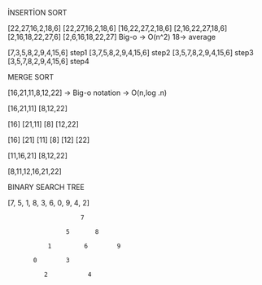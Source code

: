 İNSERTİON SORT

[22,27,16,2,18,6]
[22,27,16,2,18,6]
[16,22,27,2,18,6]
[2,16,22,27,18,6]
[2,16,18,22,27,6]
[2,6,16,18,22,27]
Big-o -> O(n^2) 18-> average

[7,3,5,8,2,9,4,15,6]  step1
[3,7,5,8,2,9,4,15,6]  step2
[3,5,7,8,2,9,4,15,6]  step3
[3,5,7,8,2,9,4,15,6]  step4



MERGE SORT

[16,21,11,8,12,22]    -> Big-o notation -> O(n,log .n)
                                                  
[16,21,11]    [8,12,22]

[16]  [21,11]     [8]  [12,22]

[16]  [21]  [11]      [8] [12]  [22]

[11,16,21]    [8,12,22]

[8,11,12,16,21,22]



BINARY SEARCH TREE

[7, 5, 1, 8, 3, 6, 0, 9, 4, 2]

                        7
                            
                    5       8
                            
               1         6        9
          
           0        3

              2           4
